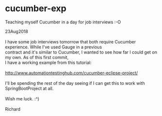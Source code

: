 # cucumber-exp
Teaching myself Cucumber in a day for job interviews :-O

23Aug2018<br>
<br>
I have some job interviews tomorrow that both require Cucumber experience. While I've used Gauge in a previous<br>
contract and it's similar to Cucumber, I wanted to see how far I could get on my own. As of this first commit,<br>
I have a working example from this tutorial:<br>
<br>
http://www.automationtestinghub.com/cucumber-eclipse-project/<br>
<br>
I'll be spending the rest of the day seeing if I can get this to work with SpringBootProject at all.<br>
<br>
Wish me luck. :^)<br>
<br>
Richard<br>

